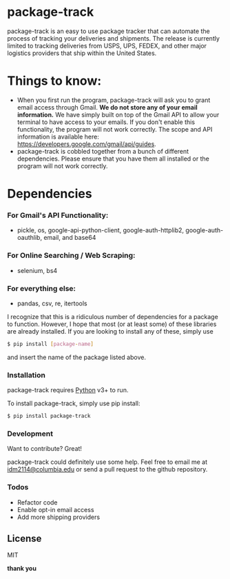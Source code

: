 # package-track

package-track is an easy to use package tracker that can automate the process of tracking your deliveries and shipments. The release is currently limited to tracking deliveries from USPS, UPS, FEDEX, and other major logistics providers that ship within the United States. 

# Things to know:

  - When you first run the program, package-track will ask you to grant email access through Gmail. **We do not store any of your email information.** We have simply built on top of the Gmail API to allow your terminal to have access to your emails. If you don't enable this functionality, the program will not work correctly. The scope and API information is available here: https://developers.google.com/gmail/api/guides.
  - package-track is cobbled together from a bunch of different dependencies. Please ensure that you have them all installed or the program will not work correctly.

# Dependencies

### For Gmail's API Functionality: 
- pickle, os, google-api-python-client, google-auth-httplib2, google-auth-oauthlib, email, and base64  

### For Online Searching / Web Scraping: 
- selenium, bs4   

### For everything else: 
- pandas, csv, re, itertools 

I recognize that this is a ridiculous number of dependencies for a package to function. However, I hope that most (or at least some) of these libraries are already installed. If you are looking to install any of these, simply use 
```sh 
$ pip install [package-name] 
```
and insert the name of the package listed above. 

### Installation

package-track requires [Python](https://www.python.org) v3+ to run.

To install package-track, simply use pip install: 
```sh
$ pip install package-track
```

### Development

Want to contribute? Great!

package-track could definitely use some help. Feel free to email me at idm2114@columbia.edu or send a pull request to the github repository. 


### Todos

 - Refactor code
 - Enable opt-in email access
 - Add more shipping providers

License
----

MIT


**thank you**

[//]: # (These are reference links used in the body of this note and get stripped out when the markdown processor does its job. There is no need to format nicely because it shouldn't be seen. Thanks SO - http://stackoverflow.com/questions/4823468/store-comments-in-markdown-syntax)
